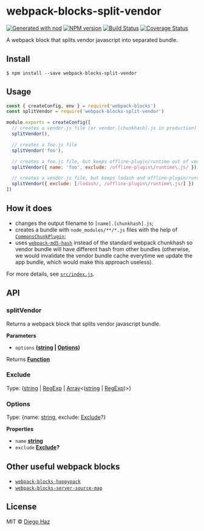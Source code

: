 # webpack-blocks-split-vendor

[![Generated with nod](https://img.shields.io/badge/generator-nod-2196F3.svg?style=flat-square)](https://github.com/diegohaz/nod)
[![NPM version](https://img.shields.io/npm/v/webpack-blocks-split-vendor.svg?style=flat-square)](https://npmjs.org/package/webpack-blocks-split-vendor)
[![Build Status](https://img.shields.io/travis/diegohaz/webpack-blocks-split-vendor/master.svg?style=flat-square)](https://travis-ci.org/diegohaz/webpack-blocks-split-vendor) [![Coverage Status](https://img.shields.io/codecov/c/github/diegohaz/webpack-blocks-split-vendor/master.svg?style=flat-square)](https://codecov.io/gh/diegohaz/webpack-blocks-split-vendor/branch/master)

A webpack block that splits vendor javascript into separated bundle.

## Install

    $ npm install --save webpack-blocks-split-vendor

## Usage

```js
const { createConfig, env } = require('webpack-blocks')
const splitVendor = require('webpack-blocks-split-vendor')

module.exports = createConfig([
  // creates a vendor.js file (or vendor.[chunkhash].js in production)
  splitVendor(),

  // creates a foo.js file
  splitVendor('foo'), 

  // creates a foo.js file, but keeps offline-plugin/runtime out of vendor
  splitVendor({ name: 'foo', exclude: /offline-plugin\/runtime\.js/ })

  // creates a vendor.js file, but keeps lodash and offline-plugin/runtime out of vendor
  splitVendor({ exclude: [/lodash/, /offline-plugin\/runtime\.js/] })
])
```

## How it does

-   changes the output filename to `[name].[chunkhash].js`;
-   creates a bundle with `node_modules/**/*.js` files with the help of [`CommonsChunkPlugin`](https://webpack.js.org/plugins/commons-chunk-plugin/);
-   uses [`webpack-md5-hash`](https://github.com/erm0l0v/webpack-md5-hash) instead of the standard webpack chunkhash so vendor bundle will have different hash from other bundles (otherwise, we would invalidate the vendor bundle cache everytime we update the app bundle, which would make this approach useless).

For more details, see [`src/index.js`](src/index.js).

## API

<!-- Generated by documentation.js. Update this documentation by updating the source code. -->

### splitVendor

Returns a webpack block that splits vendor javascript bundle.

**Parameters**

-   `options` **([string](https://developer.mozilla.org/en-US/docs/Web/JavaScript/Reference/Global_Objects/String) \| [Options](#options))** 

Returns **[Function](https://developer.mozilla.org/en-US/docs/Web/JavaScript/Reference/Statements/function)** 

### Exclude

Type: ([string](https://developer.mozilla.org/en-US/docs/Web/JavaScript/Reference/Global_Objects/String) \| [RegExp](https://developer.mozilla.org/en-US/docs/Web/JavaScript/Reference/Global_Objects/RegExp) \| [Array](https://developer.mozilla.org/en-US/docs/Web/JavaScript/Reference/Global_Objects/Array)&lt;([string](https://developer.mozilla.org/en-US/docs/Web/JavaScript/Reference/Global_Objects/String) \| [RegExp](https://developer.mozilla.org/en-US/docs/Web/JavaScript/Reference/Global_Objects/RegExp))>)

### Options

Type: {name: [string](https://developer.mozilla.org/en-US/docs/Web/JavaScript/Reference/Global_Objects/String), exclude: [Exclude](#exclude)?}

**Properties**

-   `name` **[string](https://developer.mozilla.org/en-US/docs/Web/JavaScript/Reference/Global_Objects/String)** 
-   `exclude` **[Exclude](#exclude)?** 

## Other useful webpack blocks

-   [`webpack-blocks-happypack`](https://github.com/diegohaz/webpack-blocks-happypack)
-   [`webpack-blocks-server-source-map`](https://github.com/diegohaz/webpack-blocks-server-source-map)

## License

MIT © [Diego Haz](https://github.com/diegohaz)
